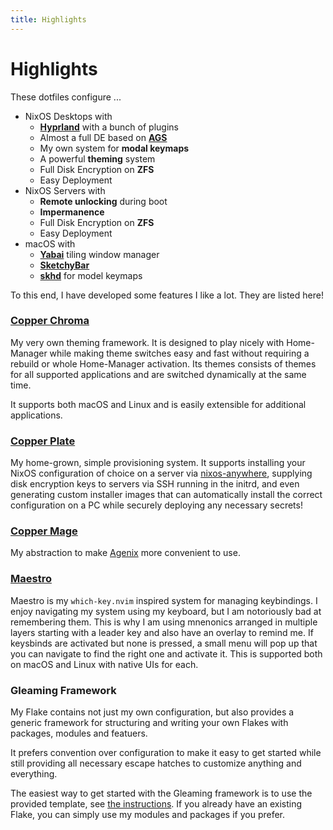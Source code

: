 ```yaml
---
title: Highlights
---
```


# Highlights

These dotfiles configure ...

* NixOS Desktops with
  * **[Hyprland](https://hyprland.dev)** with a bunch of plugins
  * Almost a full DE based on **[AGS](https://github.com/Aylur/AGS)**
  * My own system for **modal keymaps**
  * A powerful **theming** system
  * Full Disk Encryption on **ZFS**
  * Easy Deployment
* NixOS Servers with
  * **Remote unlocking** during boot
  * **Impermanence**
  * Full Disk Encryption on **ZFS**
  * Easy Deployment
* macOS with
  * **[Yabai](https://github.com/koekeishiya/yabai)** tiling window manager
  * **[SketchyBar](https://github.com/FelixKratz/SketchyBar)**
  * **[skhd](https://github.com/koekeishiya/skhd)** for model keymaps

To this end, I have developed some features I like a lot. They are listed here!

### [Copper Chroma](/features/chroma)

My very own theming framework.
It is designed to play nicely with Home-Manager while making theme switches easy and fast without requiring a rebuild or whole Home-Manager activation.
Its themes consists of themes for all supported applications and are switched dynamically at the same time.

It supports both macOS and Linux and is easily extensible for additional applications.

### [Copper Plate](/features/plate)

My home-grown, simple provisioning system.
It supports installing your NixOS configuration of choice on a server via [nixos-anywhere](https://github.com/nix-community/nixos-anywhere), supplying disk encryption keys to servers via SSH running in the initrd, and even generating custom installer images that can automatically install the correct configuration on a PC while securely deploying any necessary secrets!

### [Copper Mage](/features/mage)

My abstraction to make [Agenix](https://github.com/ryantm/agenix) more convenient to use.

### [Maestro](/features/maestro)

Maestro is my `which-key.nvim` inspired system for managing keybindings.
I enjoy navigating my system using my keyboard, but I am notoriously bad at remembering them.
This is why I am using mnenonics arranged in multiple layers starting with a leader key and also have an overlay to remind me.
If keysbinds are activated but none is pressed, a small menu will pop up that you can navigate to find the right one and activate it.
This is supported both on macOS and Linux with native UIs for each.

### Gleaming Framework

My Flake contains not just my own configuration, but also provides a generic framework for structuring and writing your own Flakes with packages, modules and featuers.

It prefers convention over configuration to make it easy to get started while still providing all necessary escape hatches to customize anything and everything.

The easiest way to get started with the Gleaming framework is to use the provided template, see [the instructions](/usage#getting-started).
If you already have an existing Flake, you can simply use my modules and packages if you prefer.
